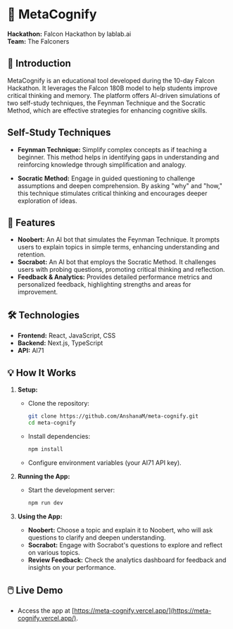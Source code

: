 # 🌟 MetaCognify

**Hackathon:** Falcon Hackathon by lablab.ai  
**Team:** The Falconers

## 🚀 Introduction

MetaCognify is an educational tool developed during the 10-day Falcon Hackathon. It leverages the Falcon 180B model to help students improve critical thinking and memory. The platform offers AI-driven simulations of two self-study techniques, the Feynman Technique and the Socratic Method, which are effective strategies for enhancing cognitive skills.

## Self-Study Techniques

- **Feynman Technique:** Simplify complex concepts as if teaching a beginner. This method helps in identifying gaps in understanding and reinforcing knowledge through simplification and analogy.

- **Socratic Method:** Engage in guided questioning to challenge assumptions and deepen comprehension. By asking "why" and "how," this technique stimulates critical thinking and encourages deeper exploration of ideas.

## 🎯 Features

- **Noobert:** An AI bot that simulates the Feynman Technique. It prompts users to explain topics in simple terms, enhancing understanding and retention.
- **Socrabot:** An AI bot that employs the Socratic Method. It challenges users with probing questions, promoting critical thinking and reflection.
- **Feedback & Analytics:** Provides detailed performance metrics and personalized feedback, highlighting strengths and areas for improvement.

## 🛠️ Technologies

- **Frontend:** React, JavaScript, CSS
- **Backend:** Next.js, TypeScript
- **API:** AI71

## 💡 How It Works

1. **Setup:**
   - Clone the repository:
     ```bash
     git clone https://github.com/AnshanaM/meta-cognify.git
     cd meta-cognify
     ```
   - Install dependencies:
     ```bash
     npm install
     ```
   - Configure environment variables (your AI71 API key).

2. **Running the App:**
   - Start the development server:
     ```bash
     npm run dev
     ```

3. **Using the App:**
   - **Noobert:** Choose a topic and explain it to Noobert, who will ask questions to clarify and deepen understanding.
   - **Socrabot:** Engage with Socrabot's questions to explore and reflect on various topics.
   - **Review Feedback:** Check the analytics dashboard for feedback and insights on your performance.

## 🖱️ Live Demo

   - Access the app at [https://meta-cognify.vercel.app/](https://meta-cognify.vercel.app/).
